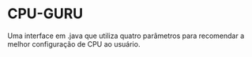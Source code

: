 # CPU-GURU
Uma interface em .java que utiliza quatro parâmetros para recomendar a melhor configuração de CPU ao usuário.
